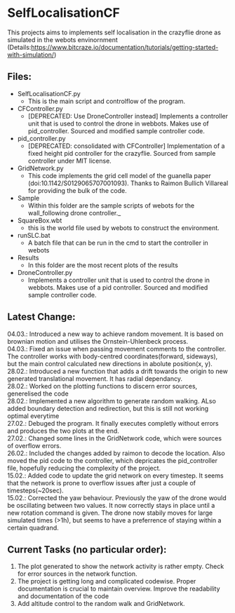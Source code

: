# SelfLocalisationCF
This projects aims to implements self localisation in the crazyflie drone as simulated in the webots envinornment (Details:https://www.bitcraze.io/documentation/tutorials/getting-started-with-simulation/)

## Files:
 - SelfLocalisationCF.py
	- This is the main script and controlflow of the program.
- CFController.py
	- [DEPRECATED: Use DroneController instead] Implements a controller unit that is used to control the drone in webbots. Makes use of pid_controller. Sourced and modified sample controller code.
- pid_controller.py
	- [DEPRECATED: consolidated with CFController] Implementation of a fixed height pid controller for the crazyflie. Sourced from sample controller under MIT license.
- GridNetwork.py
	- This code implements the grid cell model of the guanella paper (doi:10.1142/S0129065707001093). Thanks to Raimon Bullich Villareal for providing the bulk of the code.
- Sample
	- Within this folder are the sample scripts of webots for the wall_following drone controller._ 
- SquareBox.wbt
	- this is the world file used by webots to construct the environment.
- runSLC.bat
	- A batch file that can be run in the cmd to start the controller in webots
- Results
	- In this folder are the most recent plots of the results
- DroneController.py
	- Implements a controller unit that is used to control the drone in webbots. Makes use of a pid controller. Sourced and modified sample controller code.

## Latest Change:
04.03.: Introduced a new way to achieve random movement. It is based on brownian motion and utilises the Ornstein-Uhlenbeck process.<br>
04.03.: Fixed an issue when passing movement comments to the controller. The controller works with body-centred coordinates(forward, sideways), but the main control calculated new directions in abolute position(x, y).<br>
28.02.: Introduced a new function that adds a drift towards the origin to new generated translational movement. It has radial dependancy.<br>
28.02.: Worked on the plotting functions to discern error sources, generelised the code<br>
28.02.: Implemented a new algorithm to generate random walking. ALso added boundary detection and redirection, but this is still not working optimal everytime<br>
27.02.: Debuged the program. It finally executes completly without errors and produces the two plots at the end.<br>
27.02.: Changed some lines in the GridNetwork code, which were sources of overflow errors.<br>
26.02.: Included the changes added by raimon to decode the location. Also moved the pid code to the controller, which depricates the pid_controller file, hopefully reducing the complexity of the project.<br>
15.02.: Added code to update the grid network on every timestep. It seems that the network is prone to overflow issues after just a couple of timesteps(~20sec).<br>
15.02.: Corrected the yaw behaviour. Previously the yaw of the drone would be oscillating between two values. It now correctly stays in place until a new rotation command is given. The drone now stabily moves for large simulated times (>1h), but seems to have a preferrence of staying within a certain quadrand.


## Current Tasks (no particular order):
1. The plot generated to show the network activity is rather empty. Check for error sources in the network function.
2. The project is getting long and complicated codewise. Proper documentation is crucial to maintain overview. Improve the readability and documentation of the code
3. Add altitude control to the random walk and GridNetwork.
